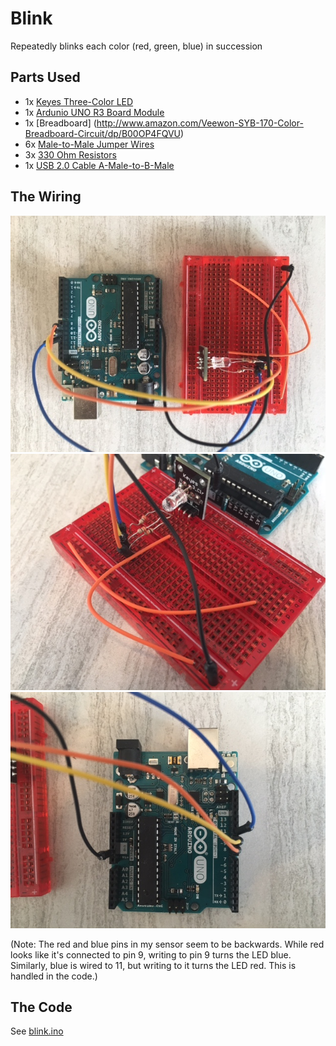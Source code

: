 # Blink
Repeatedly blinks each color (red, green, blue) in succession

## Parts Used
* 1x [Keyes Three-Color LED](http://www.amazon.com/Keyes-Three-color-full-color-LED-plug/dp/B013GBZRSY)
* 1x [Ardunio UNO R3 Board Module](http://www.amazon.com/Arduino-Board-Module-ATmega328P-Blue/dp/B01A0MONA0)
* 1x [Breadboard] (http://www.amazon.com/Veewon-SYB-170-Color-Breadboard-Circuit/dp/B00OP4FQVU)
* 6x [Male-to-Male Jumper Wires](http://www.amazon.com/Phantom-YoYo-Dupont-Cable-10cm/dp/B00KOL8O6C)
* 3x [330 Ohm Resistors](http://www.amazon.com/E-Projects-100EP514330R-330-Resistors-Pack/dp/B0185FGN98)
* 1x [USB 2.0 Cable A-Male-to-B-Male](http://www.amazon.com/AmazonBasics-USB-2-0-Cable--Male/dp/B00NH11KIK)

## The Wiring
![Wiring Example 1](wiring-01.JPG)
![Wiring Example 2](wiring-02.JPG)
![Wiring Example 3](wiring-03.JPG)

(Note: The red and blue pins in my sensor seem to be backwards. While red looks like it's connected to pin 9, writing to pin 9 turns the LED blue. Similarly, blue is wired to 11, but writing to it turns the LED red. This is handled in the code.)

## The Code
See [blink.ino](blink.ino)
